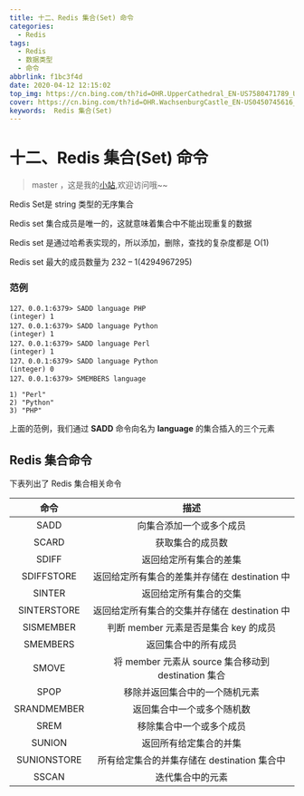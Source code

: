 ```yaml
---
title: 十二、Redis 集合(Set) 命令
categories:
  - Redis
tags:
  - Redis
  - 数据类型
  - 命令
abbrlink: f1bc3f4d
date: 2020-04-12 12:15:02
top_img: https://cn.bing.com/th?id=OHR.UpperCathedral_EN-US7580471789_UHD.jpg
cover: https://cn.bing.com/th?id=OHR.WachsenburgCastle_EN-US0450745616_UHD.jpg
keywords:  Redis 集合(Set)
---
```

# 十二、Redis 集合(Set) 命令
> master ，这是我的[小站](https://www.tryrun.top),欢迎访问哦~~

Redis Set是 string 类型的无序集合

Redis set 集合成员是唯一的，这就意味着集合中不能出现重复的数据

Redis set 是通过哈希表实现的，所以添加，删除，查找的复杂度都是 O(1)

Redis set 最大的成员数量为 232 – 1(4294967295)

### 范例

```
127、0.0.1:6379> SADD language PHP
(integer) 1
127、0.0.1:6379> SADD language Python
(integer) 1
127、0.0.1:6379> SADD language Perl
(integer) 1
127、0.0.1:6379> SADD language Python
(integer) 0
127、0.0.1:6379> SMEMBERS language

1) "Perl"
2) "Python"
3) "PHP"
```

上面的范例，我们通过 **SADD** 命令向名为 **language** 的集合插入的三个元素

## Redis 集合命令

下表列出了 Redis 集合相关命令

|    命令     |                        描述                         |
| :---------: | :-------------------------------------------------: |
|    SADD     |              向集合添加一个或多个成员               |
|    SCARD    |                  获取集合的成员数                   |
|    SDIFF    |               返回给定所有集合的差集                |
| SDIFFSTORE  |    返回给定所有集合的差集并存储在 destination 中    |
|   SINTER    |               返回给定所有集合的交集                |
| SINTERSTORE |    返回给定所有集合的交集并存储在 destination 中    |
|  SISMEMBER  |        判断 member 元素是否是集合 key 的成员        |
|  SMEMBERS   |                返回集合中的所有成员                 |
|    SMOVE    | 将 member 元素从 source 集合移动到 destination 集合 |
|    SPOP     |           移除并返回集合中的一个随机元素            |
| SRANDMEMBER |             返回集合中一个或多个随机数              |
|    SREM     |              移除集合中一个或多个成员               |
|   SUNION    |               返回所有给定集合的并集                |
| SUNIONSTORE |     所有给定集合的并集存储在 destination 集合中     |
|    SSCAN    |                  迭代集合中的元素                   |